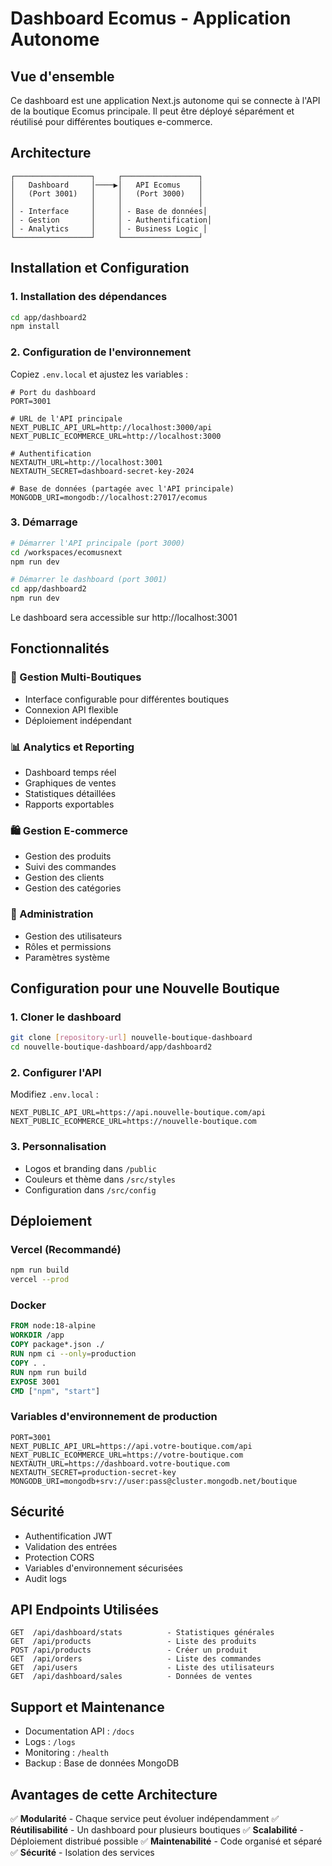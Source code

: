 # Dashboard Ecomus - Application Autonome

## Vue d'ensemble

Ce dashboard est une application Next.js autonome qui se connecte à l'API de la boutique Ecomus principale. Il peut être déployé séparément et réutilisé pour différentes boutiques e-commerce.

## Architecture

```
┌─────────────────┐     ┌─────────────────┐
│   Dashboard     │────▶│   API Ecomus    │
│   (Port 3001)   │     │   (Port 3000)   │
│                 │     │                 │
│ - Interface     │     │ - Base de données│
│ - Gestion       │     │ - Authentification│
│ - Analytics     │     │ - Business Logic │
└─────────────────┘     └─────────────────┘
```

## Installation et Configuration

### 1. Installation des dépendances

```bash
cd app/dashboard2
npm install
```

### 2. Configuration de l'environnement

Copiez `.env.local` et ajustez les variables :

```env
# Port du dashboard
PORT=3001

# URL de l'API principale
NEXT_PUBLIC_API_URL=http://localhost:3000/api
NEXT_PUBLIC_ECOMMERCE_URL=http://localhost:3000

# Authentification
NEXTAUTH_URL=http://localhost:3001
NEXTAUTH_SECRET=dashboard-secret-key-2024

# Base de données (partagée avec l'API principale)
MONGODB_URI=mongodb://localhost:27017/ecomus
```

### 3. Démarrage

```bash
# Démarrer l'API principale (port 3000)
cd /workspaces/ecomusnext
npm run dev

# Démarrer le dashboard (port 3001)
cd app/dashboard2
npm run dev
```

Le dashboard sera accessible sur http://localhost:3001

## Fonctionnalités

### 🏪 Gestion Multi-Boutiques
- Interface configurable pour différentes boutiques
- Connexion API flexible
- Déploiement indépendant

### 📊 Analytics et Reporting
- Dashboard temps réel
- Graphiques de ventes
- Statistiques détaillées
- Rapports exportables

### 🛍️ Gestion E-commerce
- Gestion des produits
- Suivi des commandes
- Gestion des clients
- Gestion des catégories

### 👥 Administration
- Gestion des utilisateurs
- Rôles et permissions
- Paramètres système

## Configuration pour une Nouvelle Boutique

### 1. Cloner le dashboard
```bash
git clone [repository-url] nouvelle-boutique-dashboard
cd nouvelle-boutique-dashboard/app/dashboard2
```

### 2. Configurer l'API
Modifiez `.env.local` :
```env
NEXT_PUBLIC_API_URL=https://api.nouvelle-boutique.com/api
NEXT_PUBLIC_ECOMMERCE_URL=https://nouvelle-boutique.com
```

### 3. Personnalisation
- Logos et branding dans `/public`
- Couleurs et thème dans `/src/styles`
- Configuration dans `/src/config`

## Déploiement

### Vercel (Recommandé)
```bash
npm run build
vercel --prod
```

### Docker
```dockerfile
FROM node:18-alpine
WORKDIR /app
COPY package*.json ./
RUN npm ci --only=production
COPY . .
RUN npm run build
EXPOSE 3001
CMD ["npm", "start"]
```

### Variables d'environnement de production
```env
PORT=3001
NEXT_PUBLIC_API_URL=https://api.votre-boutique.com/api
NEXT_PUBLIC_ECOMMERCE_URL=https://votre-boutique.com
NEXTAUTH_URL=https://dashboard.votre-boutique.com
NEXTAUTH_SECRET=production-secret-key
MONGODB_URI=mongodb+srv://user:pass@cluster.mongodb.net/boutique
```

## Sécurité

- Authentification JWT
- Validation des entrées
- Protection CORS
- Variables d'environnement sécurisées
- Audit logs

## API Endpoints Utilisées

```
GET  /api/dashboard/stats          - Statistiques générales
GET  /api/products                 - Liste des produits
POST /api/products                 - Créer un produit
GET  /api/orders                   - Liste des commandes
GET  /api/users                    - Liste des utilisateurs
GET  /api/dashboard/sales          - Données de ventes
```

## Support et Maintenance

- Documentation API : `/docs`
- Logs : `/logs`
- Monitoring : `/health`
- Backup : Base de données MongoDB

## Avantages de cette Architecture

✅ **Modularité** - Chaque service peut évoluer indépendamment
✅ **Réutilisabilité** - Un dashboard pour plusieurs boutiques
✅ **Scalabilité** - Déploiement distribué possible
✅ **Maintenabilité** - Code organisé et séparé
✅ **Sécurité** - Isolation des services
